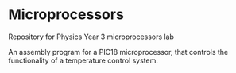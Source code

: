 # Microprocessors
Repository for Physics Year 3 microprocessors lab

An assembly program for a PIC18 microprocessor, that controls the functionality of a temperature control system. 
